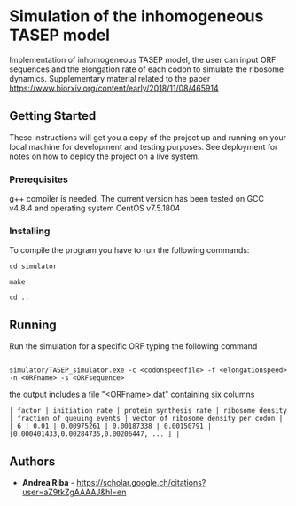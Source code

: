 # Simulation of the inhomogeneous TASEP model

Implementation of inhomogeneous TASEP model, the user can input ORF sequences and the elongation rate of each codon to simulate the ribosome dynamics. 
Supplementary material related to the paper https://www.biorxiv.org/content/early/2018/11/08/465914

## Getting Started

These instructions will get you a copy of the project up and running on your local machine for development and testing purposes. See deployment for notes on how to deploy the project on a live system.

### Prerequisites

g++ compiler is needed. The current version has been tested on GCC v4.8.4 and operating system CentOS v7.5.1804


### Installing

To compile the program you have to run the following commands:

```
cd simulator

make

cd ..

```

## Running

Run the simulation for a specific ORF typing the following command

```

simulator/TASEP_simulator.exe -c <codonspeedfile> -f <elongationspeed> -n <ORFname> -s <ORFsequence>

```
the output includes a file \"\<ORFname\>.dat\" containing six columns

```
| factor | initiation rate | protein synthesis rate | ribosome density | fraction of queuing events | vector of ribosome density per codon |
| 6 | 0.01 | 0.00975261 | 0.00187338 | 0.00150791 | [0.000401433,0.00284735,0.00206447, ... ] |
```

## Authors

* **Andrea Riba** - https://scholar.google.ch/citations?user=aZ9tkZgAAAAJ&hl=en


